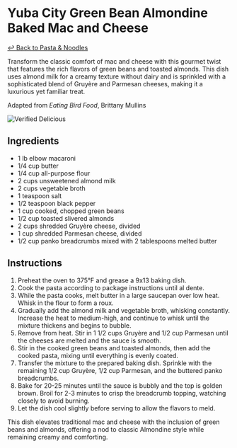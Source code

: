 # Yuba City Green Bean Almondine Baked Mac and Cheese

[&larrhk; Back to Pasta & Noodles](./README.md)

Transform the classic comfort of mac and cheese with this gourmet twist that features the rich flavors of green beans and toasted almonds. This dish uses almond milk for a creamy texture without dairy and is sprinkled with a sophisticated blend of Gruyère and Parmesan cheeses, making it a luxurious yet familiar treat.

Adapted from _Eating Bird Food_, Brittany Mullins

![Verified Delicious](https://badgen.net/badge/verified/delicious/228B22)

## Ingredients

- 1 lb elbow macaroni
- 1/4 cup butter
- 1/4 cup all-purpose flour
- 2 cups unsweetened almond milk
- 2 cups vegetable broth
- 1 teaspoon salt
- 1/2 teaspoon black pepper
- 1 cup cooked, chopped green beans
- 1/2 cup toasted slivered almonds
- 2 cups shredded Gruyère cheese, divided
- 1 cup shredded Parmesan cheese, divided
- 1/2 cup panko breadcrumbs mixed with 2 tablespoons melted butter

## Instructions

1. Preheat the oven to 375°F and grease a 9x13 baking dish.
2. Cook the pasta according to package instructions until al dente.
3. While the pasta cooks, melt butter in a large saucepan over low heat. Whisk in the flour to form a roux.
4. Gradually add the almond milk and vegetable broth, whisking constantly. Increase the heat to medium-high, and continue to whisk until the mixture thickens and begins to bubble.
5. Remove from heat. Stir in 1 1/2 cups Gruyère and 1/2 cup Parmesan until the cheeses are melted and the sauce is smooth.
6. Stir in the cooked green beans and toasted almonds, then add the cooked pasta, mixing until everything is evenly coated.
7. Transfer the mixture to the prepared baking dish. Sprinkle with the remaining 1/2 cup Gruyère, 1/2 cup Parmesan, and the buttered panko breadcrumbs.
8. Bake for 20-25 minutes until the sauce is bubbly and the top is golden brown. Broil for 2-3 minutes to crisp the breadcrumb topping, watching closely to avoid burning.
9. Let the dish cool slightly before serving to allow the flavors to meld.

This dish elevates traditional mac and cheese with the inclusion of green beans and almonds, offering a nod to classic Almondine style while remaining creamy and comforting.
